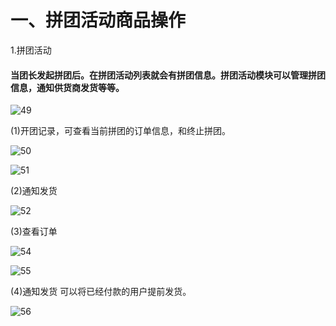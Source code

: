# 一、拼团活动商品操作

1.拼团活动

#### 当团长发起拼团后。在拼团活动列表就会有拼团信息。拼团活动模块可以管理拼团信息，通知供货商发货等等。

![49](http://tradeany-test.oss-cn-qingdao.aliyuncs.com/2020/10/12/MjAyMDEwMTIwODQ5MDQ0OQ==.png)

(1)开团记录，可查看当前拼团的订单信息，和终止拼团。

![50](http://tradeany-test.oss-cn-qingdao.aliyuncs.com/2020/10/12/MjAyMDEwMTIwODU1MTg1MQ==.png)

![51](http://tradeany-test.oss-cn-qingdao.aliyuncs.com/2020/10/12/MjAyMDEwMTIwODU4MDE1Mg==.png)

(2)通知发货

![52](http://tradeany-test.oss-cn-qingdao.aliyuncs.com/2020/10/12/MjAyMDEwMTIwOTAyNTQ1Mw==.png)

(3)查看订单

![54](http://tradeany-test.oss-cn-qingdao.aliyuncs.com/2020/10/12/MjAyMDEwMTIwOTEwNTM1NA==.png)

![55](http://tradeany-test.oss-cn-qingdao.aliyuncs.com/2020/10/13/MjAyMDEwMTMwOTM5NTYxMDA=.png)

(4)通知发货 可以将已经付款的用户提前发货。

![56](http://tradeany-test.oss-cn-qingdao.aliyuncs.com/2020/10/13/MjAyMDEwMTMwOTQyMDgxMDE=.png)
